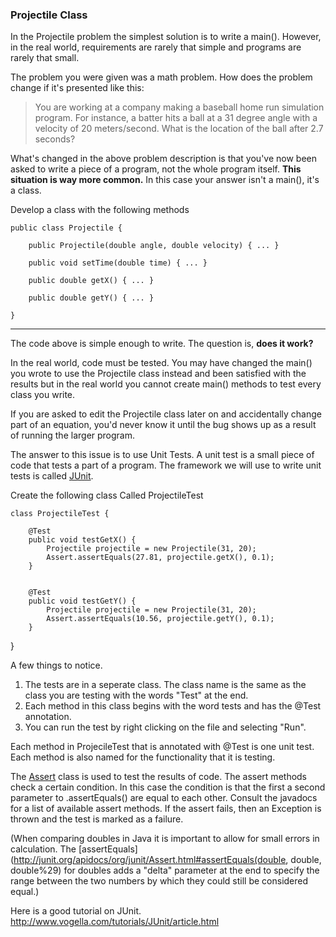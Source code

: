 ### Projectile Class
In the Projectile problem the simplest solution is to write a main(). However, in the real world, requirements are rarely that simple and programs are rarely that small. 

The problem you were given was a math problem. How does the problem change if it's presented like this:

>You are working at a company making a baseball home run simulation program. For instance, a batter hits a ball at a 31 degree angle with a velocity of 20 meters/second. What is the location of the ball after 2.7 seconds?

What's changed in the above problem description is that you've now been asked to write a piece of a program, not the whole program itself. **This situation is way more common.** In this case your answer isn't a main(), it's a class.

Develop a class with the following methods

    public class Projectile {

	    public Projectile(double angle, double velocity) { ... }
	
	    public void setTime(double time) { ... }
	
	    public double getX() { ... }
	
	    public double getY() { ... }
	
    }
    
---

The code above is simple enough to write. The question is, **does it work?**

In the real world, code must be tested. You may have changed the main() you wrote to use the Projectile class instead and been satisfied with the results but in the real world you cannot create main() methods to test every class you write.

If you are asked to edit the Projectile class later on and accidentally change part of an equation, you'd never know it until the bug shows up as a result of running the larger program.

The answer to this issue is to use Unit Tests. A unit test is a small piece of code that tests a part of a program. The framework we will use to write unit tests is called [JUnit](http://www.junit.org).

Create the following class Called ProjectileTest

    class ProjectileTest {

	    @Test
	    public void testGetX() {
		    Projectile projectile = new Projectile(31, 20);
		    Assert.assertEquals(27.81, projectile.getX(), 0.1);
	    }
	

	    @Test
	    public void testGetY() {
		    Projectile projectile = new Projectile(31, 20);
		    Assert.assertEquals(10.56, projectile.getY(), 0.1);
	    }
	
}

A few things to notice.
1. The tests are in a seperate class. The class name is the same as the class you are testing with the words "Test" at the end.
2. Each method in this class begins with the word tests and has the @Test annotation.
3. You can run the test by right clicking on the file and selecting "Run".

Each method in ProjecileTest that is annotated with @Test is one unit test. Each method is also named for the functionality that it is testing. 

The [Assert](http://junit.org/apidocs/org/junit/Assert.html) class is used to test the results of code. The assert methods check a certain condition. In this case the condition is that the first a second parameter to .assertEquals() are equal to each other. Consult the javadocs for a list of available assert methods. If the assert fails, then an Exception is thrown and the test is marked as a failure.

(When comparing doubles in Java it is important to allow for small errors in calculation. The [assertEquals](http://junit.org/apidocs/org/junit/Assert.html#assertEquals(double, double, double%29) for doubles adds a "delta" parameter at the end to specify the range between the two numbers by which they could still be considered equal.)

Here is a good tutorial on JUnit.
http://www.vogella.com/tutorials/JUnit/article.html


    


